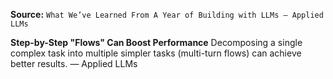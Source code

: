 **Source:** `What We’ve Learned From A Year of Building with LLMs – Applied LLMs`

**Step-by-Step "Flows" Can Boost Performance**
Decomposing a single complex task into multiple simpler tasks (multi-turn flows) can achieve better results. — Applied LLMs
